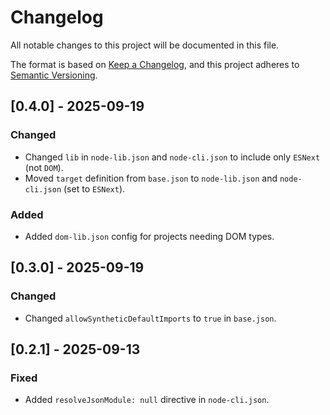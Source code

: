 # Changelog

All notable changes to this project will be documented in this file.

The format is based on [Keep a Changelog](https://keepachangelog.com/en/1.0.0/), and this project adheres to [Semantic Versioning](https://semver.org/spec/v2.0.0.html).

## [0.4.0] - 2025-09-19

### Changed

- Changed `lib` in `node-lib.json` and `node-cli.json` to include only `ESNext` (not `DOM`).
- Moved `target` definition from `base.json` to `node-lib.json` and `node-cli.json` (set to `ESNext`).

### Added

- Added `dom-lib.json` config for projects needing DOM types.

## [0.3.0] - 2025-09-19

### Changed

- Changed `allowSyntheticDefaultImports` to `true` in `base.json`.

## [0.2.1] - 2025-09-13

### Fixed

- Added `resolveJsonModule: null` directive in `node-cli.json`.
